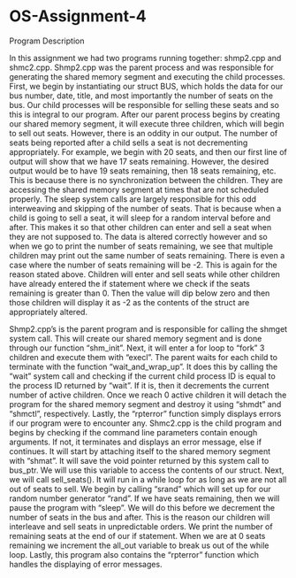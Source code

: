 # OS-Assignment-4

Program Description

In this assignment we had two programs running together: shmp2.cpp and shmc2.cpp.
Shmp2.cpp was the parent process and was responsible for generating the shared memory
segment and executing the child processes. First, we begin by instantiating our struct BUS,
which holds the data for our bus number, date, title, and most importantly the number of seats
on the bus. Our child processes will be responsible for selling these seats and so this is integral
to our program. After our parent process begins by creating our shared memory segment, it will
execute three children, which will begin to sell out seats. However, there is an oddity in our
output. The number of seats being reported after a child sells a seat is not decrementing
appropriately. For example, we begin with 20 seats, and then our first line of output will show
that we have 17 seats remaining. However, the desired output would be to have 19 seats
remaining, then 18 seats remaining, etc. This is because there is no synchronization between
the children. They are accessing the shared memory segment at times that are not scheduled
properly. The sleep system calls are largely responsible for this odd interweaving and skipping
of the number of seats. That is because when a child is going to sell a seat, it will sleep for a
random interval before and after. This makes it so that other children can enter and sell a seat
when they are not supposed to. The data is altered correctly however and so when we go to
print the number of seats remaining, we see that multiple children may print out the same
number of seats remaining. There is even a case where the number of seats remaining will be
-2. This is again for the reason stated above. Children will enter and sell seats while other
children have already entered the if statement where we check if the seats remaining is greater
than 0. Then the value will dip below zero and then those children will display it as -2 as the
contents of the struct are appropriately altered.

Shmp2.cpp’s is the parent program and is responsible for calling the shmget system call.
This will create our shared memory segment and is done through our function “shm_init”. Next,
it will enter a for loop to “fork” 3 children and execute them with “execl”. The parent waits for
each child to terminate with the function “wait_and_wrap_up”. It does this by calling the “wait”
system call and checking if the current child process ID is equal to the process ID returned by
“wait”. If it is, then it decrements the current number of active children. Once we reach 0 active
children it will detach the program for the shared memory segment and destroy it using “shmdt”
and “shmctl”, respectively. Lastly, the “rpterror” function simply displays errors if our program
were to encounter any. Shmc2.cpp is the child program and begins by checking if the command
line parameters contain enough arguments. If not, it terminates and displays an error message,
else if continues. It will start by attaching itself to the shared memory segment with “shmat”. It
will save the void pointer returned by this system call to bus_ptr. We will use this variable to
access the contents of our struct. Next, we will call sell_seats(). It will run in a while loop for as
long as we are not all out of seats to sell. We begin by calling “srand” which will set up for our
random number generator “rand”. If we have seats remaining, then we will pause the program
with “sleep”. We will do this before we decrement the number of seats in the bus and after. This
is the reason our children will interleave and sell seats in unpredictable orders. We print the
number of remaining seats at the end of our if statement. When we are at 0 seats remaining we
increment the all_out variable to break us out of the while loop. Lastly, this program also
contains the “rpterror” function which handles the displaying of error messages.
